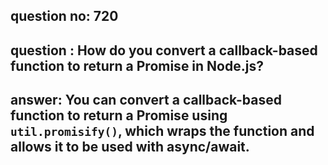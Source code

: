 
      
## question no: 720

## question : How do you convert a callback-based function to return a Promise in Node.js?

## answer: You can convert a callback-based function to return a Promise using `util.promisify()`, which wraps the function and allows it to be used with async/await.
      